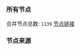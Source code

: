 ### 所有节点
合并节点总数: `1139`
[节点链接](https://raw.githubusercontent.com/rzhy1/11/master/sub/sub_merge_base64.txt)

### 节点来源
